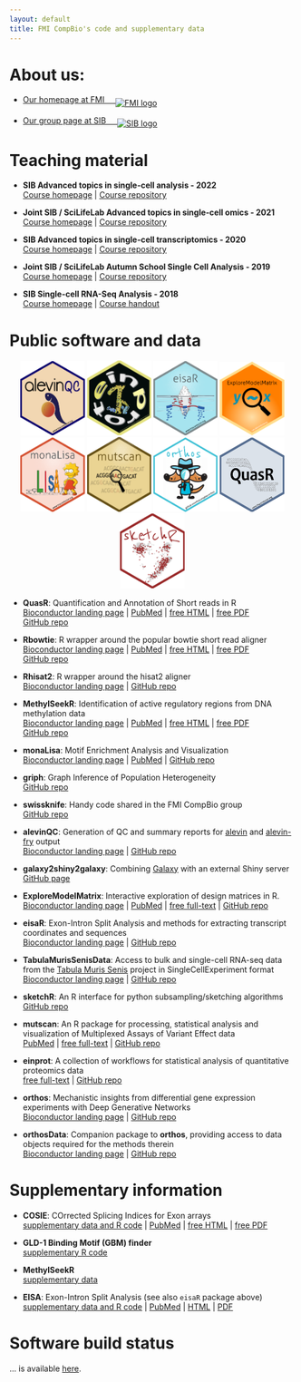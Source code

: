 ```yaml
---
layout: default
title: FMI CompBio's code and supplementary data
---
```


# About us: 

- [Our homepage at FMI &nbsp; &nbsp; <img src="assets/images/logo-FMI-grey.gif" alt="FMI logo" align="middle" height="46" width="107">](http://www.fmi.ch/research/platforms/platform.html?plt=115)  

- [Our group page at SIB &nbsp; &nbsp; <img src="assets/images/sib_emblem_low_res.jpg" alt="SIB logo" align="middle" height="53" width="69">](https://www.sib.swiss/stadler-michael/michael-stadler-sub)  

# Teaching material
- **SIB Advanced topics in single-cell analysis - 2022**  
  [Course homepage](https://www.sib.swiss/training/course/20220426_ADVSC) |
  [Course repository](https://github.com/fmicompbio/adv_singlecell_2022)  

- **Joint SIB / SciLifeLab Advanced topics in single-cell omics - 2021**  
  [Course homepage](https://nbisweden.github.io/single-cell_sib_scilifelab_2021) |
  [Course repository](https://github.com/NBISweden/single-cell_sib_scilifelab_2021)  

- **SIB Advanced topics in single-cell transcriptomics - 2020**  
  [Course homepage](https://www.sib.swiss/training/course/2020-05-adv-scrna) |
  [Course repository](https://github.com/fmicompbio/adv_scrnaseq_2020)  

- **Joint SIB / SciLifeLab Autumn School Single Cell Analysis - 2019**  
  [Course homepage](https://www.sib.swiss/component/courses/525?view=courses_item) |
  [Course repository](https://github.com/NBISweden/single-cell_sib_scilifelab)
  
- **SIB Single-cell RNA-Seq Analysis - 2018**  
  [Course homepage](https://www.sib.swiss/training/course/2018-11-single-cell) |
  [Course handout](https://fmicompbio.github.io/SIB_scRNA-seq_Tutorial_2018/)  


  
# Public software and data  
<center>
<a href="http://bioconductor.org/packages/alevinQC/"><img src="assets/images/alevinQC.png" style="width:3cm" /></a>
<a href="https://github.com/fmicompbio/einprot"><img src="assets/images/einprot.png" style="width:3cm" /></a>
<a href="http://bioconductor.org/packages/eisaR/"><img src="assets/images/eisaR.png" style="width:3cm" /></a>
<a href="http://bioconductor.org/packages/ExploreModelMatrix/"><img src="assets/images/ExploreModelMatrix.png" style="width:3cm" /></a>
<a href="http://bioconductor.org/packages/monaLisa/"><img src="assets/images/monaLisa.png" style="width:3cm" /></a>
<a href="https://github.com/fmicompbio/mutscan"><img src="assets/images/mutscan.png" style="width:3cm" /></a>
<a href="https://github.com/fmicompbio/orthos"><img src="assets/images/orthos.png" style="width:3cm" /></a>
<a href="http://bioconductor.org/packages/QuasR/"><img src="assets/images/QuasR.png" style="width:3cm" /></a>
<a href="https://github.com/fmicompbio/sketchR"><img src="assets/images/sketchR.png" style="width:3cm" /></a>
</center>

- **QuasR**: Quantification and Annotation of Short reads in R  
  [Bioconductor landing page](https://bioconductor.org/packages/QuasR/) |
  [PubMed](https://www.ncbi.nlm.nih.gov/pubmed/25417205) |
  [free HTML](https://www.ncbi.nlm.nih.gov/pmc/articles/PMC4382904/) |
  [free PDF](https://www.ncbi.nlm.nih.gov/pmc/articles/PMC4382904/pdf/btu781.pdf)  
  [GitHub repo](https://github.com/fmicompbio/QuasR)  

- **Rbowtie**: R wrapper around the popular bowtie short read aligner  
  [Bioconductor landing page](https://bioconductor.org/packages/Rbowtie/) |
  [PubMed](https://www.ncbi.nlm.nih.gov/pubmed/25417205) |
  [free HTML](https://www.ncbi.nlm.nih.gov/pmc/articles/PMC4382904/) |
  [free PDF](https://www.ncbi.nlm.nih.gov/pmc/articles/PMC4382904/pdf/btu781.pdf)  
  [GitHub repo](https://github.com/fmicompbio/Rbowtie)  

- **Rhisat2**: R wrapper around the hisat2 aligner  
  [Bioconductor landing page](https://bioconductor.org/packages/Rhisat2/) |
  [GitHub repo](https://github.com/fmicompbio/Rhisat2)  

- **MethylSeekR**: Identification of active regulatory regions from DNA methylation data  
  [Bioconductor landing page](https://bioconductor.org/packages/MethylSeekR/) |
  [PubMed](https://www.ncbi.nlm.nih.gov/pubmed/23828043) |
  [free HTML](https://www.ncbi.nlm.nih.gov/pmc/articles/PMC3763559/) |
  [free PDF](https://www.ncbi.nlm.nih.gov/pmc/articles/PMC3763559/pdf/gkt599.pdf)  
  [GitHub repo](https://github.com/LukasBurger/MethylSeekR)  

- **monaLisa**: Motif Enrichment Analysis and Visualization  
  [Bioconductor landing page](https://bioconductor.org/packages/monaLisa/) |
  [PubMed](https://pubmed.ncbi.nlm.nih.gov/35199152) |
  [GitHub repo](https://github.com/fmicompbio/monaLisa)

- **griph**: Graph Inference of Population Heterogeneity  
  [GitHub repo](https://github.com/fmicompbio/griph)  

- **swissknife**: Handy code shared in the FMI CompBio group  
  [GitHub repo](https://github.com/fmicompbio/swissknife)  

- **alevinQC**: Generation of QC and summary reports for [alevin](https://salmon.readthedocs.io/en/latest/alevin.html) and [alevin-fry](https://alevin-fry.readthedocs.io/en/latest/) output	
  [Bioconductor landing page](https://bioconductor.org/packages/alevinQC/) | 
  [GitHub repo](https://github.com/csoneson/alevinQC)

- **galaxy2shiny2galaxy**: Combining [Galaxy](https://galaxyproject.org/) with an external Shiny server	
  [GitHub page](https://github.com/hrhotz/galaxy2shiny2galaxy)  

- **ExploreModelMatrix**: Interactive exploration of design matrices in R.  
  [Bioconductor landing page](https://bioconductor.org/packages/ExploreModelMatrix/) | 
  [PubMed](https://pubmed.ncbi.nlm.nih.gov/32704355/) |
  [free full-text](https://f1000research.com/articles/9-512/v1) |
  [GitHub repo](https://github.com/csoneson/ExploreModelMatrix)

- **eisaR**: Exon-Intron Split Analysis and methods for extracting transcript coordinates and sequences  
  [Bioconductor landing page](https://bioconductor.org/packages/eisaR/) |
  [GitHub repo](https://github.com/fmicompbio/eisaR)  

- **TabulaMurisSenisData**: Access to bulk and single-cell RNA-seq data from the [Tabula Muris Senis](https://tabula-muris-senis.ds.czbiohub.org/) project in SingleCellExperiment format  
  [Bioconductor landing page](https://bioconductor.org/packages/TabulaMurisSenisData/) |
  [GitHub repo](https://github.com/fmicompbio/TabulaMurisSenisData)  

- **sketchR**: An R interface for python subsampling/sketching algorithms  
  [GitHub repo](https://github.com/fmicompbio/sketchR)  

- **mutscan**: An R package for processing, statistical analysis and visualization of Multiplexed Assays of Variant Effect data    
  [PubMed](https://pubmed.ncbi.nlm.nih.gov/37264470/) |
  [free full-text](https://doi.org/10.1186/s13059-023-02967-0) |
  [GitHub repo](https://github.com/fmicompbio/mutscan)  

- **einprot**: A collection of workflows for statistical analysis of quantitative proteomics data  
  [free full-text](https://doi.org/10.21105/joss.05750) |
  [GitHub repo](https://github.com/fmicompbio/einprot)  

- **orthos**: Mechanistic insights from differential gene expression experiments with Deep Generative Networks  
  [Bioconductor landing page](https://bioconductor.org/packages/orthos/) |
  [GitHub repo](https://github.com/fmicompbio/orthos) 
  
- **orthosData**: Companion package to **orthos**, providing access to data objects required for the methods therein  
  [Bioconductor landing page](https://bioconductor.org/packages/orthosData/) |
  [GitHub repo](https://github.com/fmicompbio/orthosData) 

# Supplementary information  
- **COSIE**: COrrected Splicing Indices for Exon arrays  
  [supplementary data and R code](projects/cosie/cosie.html) |
  [PubMed](https://www.ncbi.nlm.nih.gov/pubmed/19528075) |
  [free HTML](https://www.ncbi.nlm.nih.gov/pmc/articles/PMC2760813/) |
  [free PDF](https://www.ncbi.nlm.nih.gov/pmc/articles/PMC2760813/pdf/gkp508.pdf)  

- **GLD-1 Binding Motif (GBM) finder**  
  [supplementary R code](projects/GBM_finder/gbmFinder.html)  

- **MethylSeekR**  
  [supplementary data](projects/MethylSeekR/MethylSeekR.html)  

- **EISA**: Exon-Intron Split Analysis (see also `eisaR` package above)  
  [supplementary data and R code](projects/EISA/EISA.html) |
  [PubMed](https://www.ncbi.nlm.nih.gov/pubmed/26098447) |
  [HTML](http://www.nature.com/articles/nbt.3269) |
  [PDF](http://www.nature.com/articles/nbt.3269.pdf)  
  
# Software build status
... is available [here](build.html).
